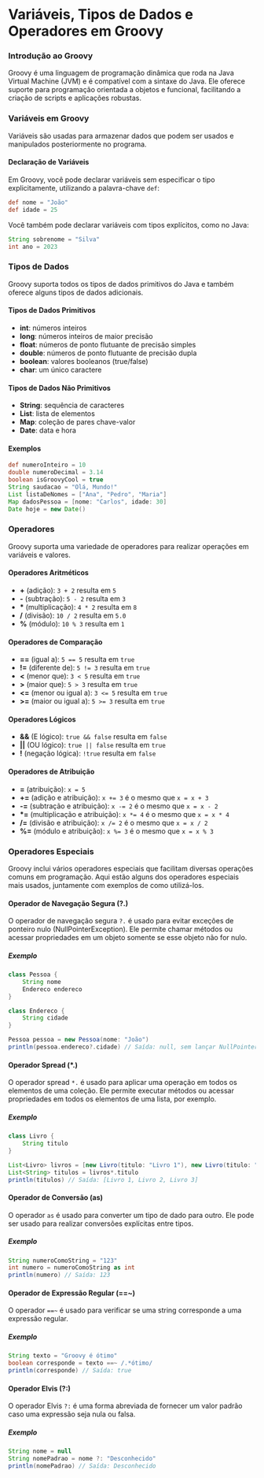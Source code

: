 # Variáveis, Tipos de Dados e Operadores em Groovy

### Introdução ao Groovy

Groovy é uma linguagem de programação dinâmica que roda na Java Virtual Machine (JVM) e é compatível com a sintaxe do Java. Ele oferece suporte para programação orientada a objetos e funcional, facilitando a criação de scripts e aplicações robustas.

### Variáveis em Groovy

Variáveis são usadas para armazenar dados que podem ser usados e manipulados posteriormente no programa.

#### Declaração de Variáveis

Em Groovy, você pode declarar variáveis sem especificar o tipo explicitamente, utilizando a palavra-chave `def`:

```groovy
def nome = "João"
def idade = 25
```

Você também pode declarar variáveis com tipos explícitos, como no Java:

```groovy
String sobrenome = "Silva"
int ano = 2023
```

### Tipos de Dados

Groovy suporta todos os tipos de dados primitivos do Java e também oferece alguns tipos de dados adicionais.

#### Tipos de Dados Primitivos
- **int**: números inteiros
- **long**: números inteiros de maior precisão
- **float**: números de ponto flutuante de precisão simples
- **double**: números de ponto flutuante de precisão dupla
- **boolean**: valores booleanos (true/false)
- **char**: um único caractere

#### Tipos de Dados Não Primitivos
- **String**: sequência de caracteres
- **List**: lista de elementos
- **Map**: coleção de pares chave-valor
- **Date**: data e hora

#### Exemplos
```groovy
def numeroInteiro = 10
double numeroDecimal = 3.14
boolean isGroovyCool = true
String saudacao = "Olá, Mundo!"
List listaDeNomes = ["Ana", "Pedro", "Maria"]
Map dadosPessoa = [nome: "Carlos", idade: 30]
Date hoje = new Date()
```

### Operadores

Groovy suporta uma variedade de operadores para realizar operações em variáveis e valores.

#### Operadores Aritméticos

- **+** (adição): `3 + 2` resulta em `5`
- **-** (subtração): `5 - 2` resulta em `3`
- **\*** (multiplicação): `4 * 2` resulta em `8`
- **/** (divisão): `10 / 2` resulta em `5.0`
- **%** (módulo): `10 % 3` resulta em `1`

#### Operadores de Comparação

- **==** (igual a): `5 == 5` resulta em `true`
- **!=** (diferente de): `5 != 3` resulta em `true`
- **<** (menor que): `3 < 5` resulta em `true`
- **>** (maior que): `5 > 3` resulta em `true`
- **<=** (menor ou igual a): `3 <= 5` resulta em `true`
- **>=** (maior ou igual a): `5 >= 3` resulta em `true`

#### Operadores Lógicos

- **&&** (E lógico): `true && false` resulta em `false`
- **||** (OU lógico): `true || false` resulta em `true`
- **!** (negação lógica): `!true` resulta em `false`

#### Operadores de Atribuição

- **=** (atribuição): `x = 5`
- **+=** (adição e atribuição): `x += 3` é o mesmo que `x = x + 3`
- **-=** (subtração e atribuição): `x -= 2` é o mesmo que `x = x - 2`
- **\*=** (multiplicação e atribuição): `x *= 4` é o mesmo que `x = x * 4`
- **/=** (divisão e atribuição): `x /= 2` é o mesmo que `x = x / 2`
- **%=** (módulo e atribuição): `x %= 3` é o mesmo que `x = x % 3`

### Operadores Especiais

Groovy inclui vários operadores especiais que facilitam diversas operações comuns em programação. Aqui estão alguns dos operadores especiais mais usados, juntamente com exemplos de como utilizá-los.

#### Operador de Navegação Segura (?.)

O operador de navegação segura `?.` é usado para evitar exceções de ponteiro nulo (NullPointerException). Ele permite chamar métodos ou acessar propriedades em um objeto somente se esse objeto não for nulo.

##### Exemplo
```groovy
class Pessoa {
    String nome
    Endereco endereco
}

class Endereco {
    String cidade
}

Pessoa pessoa = new Pessoa(nome: "João")
println(pessoa.endereco?.cidade) // Saída: null, sem lançar NullPointerException
```

#### Operador Spread (*.)

O operador spread `*.` é usado para aplicar uma operação em todos os elementos de uma coleção. Ele permite executar métodos ou acessar propriedades em todos os elementos de uma lista, por exemplo.

##### Exemplo

```groovy
class Livro {
    String titulo
}

List<Livro> livros = [new Livro(titulo: "Livro 1"), new Livro(titulo: "Livro 2"), new Livro(titulo: "Livro 3")]
List<String> titulos = livros*.titulo
println(titulos) // Saída: [Livro 1, Livro 2, Livro 3]
```

#### Operador de Conversão (as)

O operador `as` é usado para converter um tipo de dado para outro. Ele pode ser usado para realizar conversões explícitas entre tipos.

##### Exemplo

```groovy
String numeroComoString = "123"
int numero = numeroComoString as int
println(numero) // Saída: 123
```

#### Operador de Expressão Regular (==~)

O operador `==~` é usado para verificar se uma string corresponde a uma expressão regular.

##### Exemplo
```groovy
String texto = "Groovy é ótimo"
boolean corresponde = texto ==~ /.*ótimo/
println(corresponde) // Saída: true
```

#### Operador Elvis (?:)

O operador Elvis `?:` é uma forma abreviada de fornecer um valor padrão caso uma expressão seja nula ou falsa.

##### Exemplo
```groovy
String nome = null
String nomePadrao = nome ?: "Desconhecido"
println(nomePadrao) // Saída: Desconhecido
```